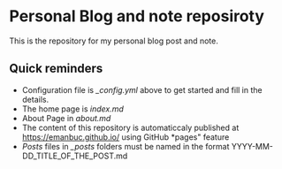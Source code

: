 # Personal Blog and note reposiroty

This is the repository for my personal blog post and note. 

## Quick reminders
- Configuration file is  *_config.yml* above to get started and fill in the details. 
- The home page is  *index.md*
- About Page in *about.md*
- The content of this repository is automaticcaly published at https://emanbuc.github.io/ using GitHub *pages" feature
- *Posts* files in *_posts* folders must be named in the format YYYY-MM-DD_TITLE_OF_THE_POST.md

